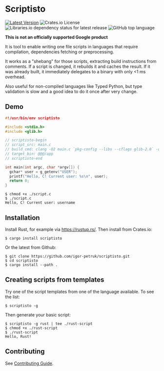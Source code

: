 # Scriptisto

[![Latest Version](https://img.shields.io/crates/v/scriptisto.svg)](https://crates.io/crates/scriptisto)
![Crates.io License](https://img.shields.io/crates/l/scriptisto)
![Libraries.io dependency status for latest release](https://img.shields.io/librariesio/release/cargo/scriptisto)
![GitHub top language](https://img.shields.io/github/languages/top/igor-petruk/scriptisto)

**This is not an officially supported Google product**

It is tool to enable writing one file scripts in languages that require compilation, dependencies fetching or preprocessing.

It works as a "shebang" for those scripts, extracting build instructions from comments. If a script is changed, it rebuilds it and caches the result. If it was already built, it immediately delegates to a binary with only <1 ms overhead.

Also useful for non-compiled languages like Typed Python, but type validation is slow and a good idea to do it once after very change.

## Demo

```c
#!/usr/bin/env scriptisto

#include <stdio.h>
#include <glib.h>

// scriptisto-begin
// script_src: main.c
// build_cmd: clang -O2 main.c `pkg-config --libs --cflags glib-2.0` -o ./app 
// target_bin: @@@/app
// scriptisto-end

int main(int argc, char *argv[]) {
  gchar* user = g_getenv("USER");
  printf("Hello, C! Current user: %s\n", user);
  return 0;
}
```

```shell
$ chmod +x ./script.c
$ ./script.c
Hello, C! Current user: username
```

## Installation

Install Rust, for example via https://rustup.rs/. Then install from Crates.io:

```shell
$ cargo install scriptisto
```

Or the latest from Github:

```shell
$ git clone https://github.com/igor-petruk/scriptisto.git
$ cd scriptisto
$ cargo install --path .
```

## Creating scripts from templates

Try one of the script templates from one of the language available. To see the
list:

```shell
$ scriptisto -g
```

Then generate your basic script:

```shell
$ scriptisto -g rust | tee ./rust-script
$ chmod +x ./rust-script
$ ./rust-script
Hello, Rust!
```

## Contributing

See [Contributing Guide](docs/contributing.md).
